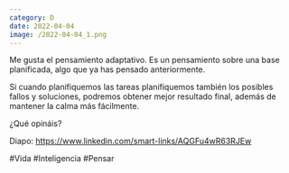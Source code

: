 ```yaml
--- 
category: D 
date: 2022-04-04 
image: /2022-04-04_1.png 
--- 
```


Me gusta el pensamiento adaptativo. Es un pensamiento sobre una base  planificada, algo que ya has pensado anteriormente. 

Si cuando planifiquemos las tareas planifiquemos también los posibles fallos y soluciones, podremos obtener mejor resultado final, además de mantener la calma más fácilmente.

¿Qué opináis? 

Diapo: https://www.linkedin.com/smart-links/AQGFu4wR63RJEw

#Vida #Inteligencia #Pensar